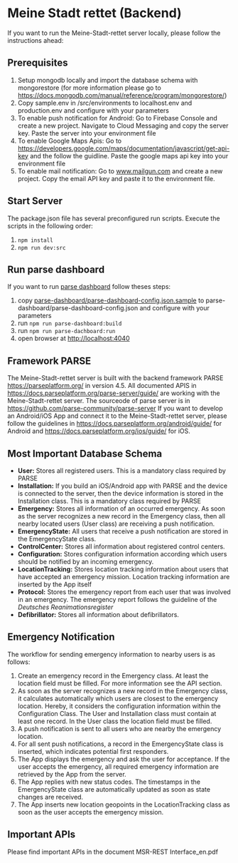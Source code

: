 # Meine Stadt rettet (Backend)

If you want to run the Meine-Stadt-rettet server locally, please follow the instructions ahead:

## Prerequisites

1.  Setup mongodb locally and import the database schema with mongorestore (for more information please go to https://docs.mongodb.com/manual/reference/program/mongorestore/)
2.  Copy sample.env in /src/environments to localhost.env and production.env and configure with your parameters
3.  To enable push notification for Android: Go to Firebase Console and create a new project. Navigate to Cloud Messaging and copy the server key. Paste the server into your environment file
4.  To enable Google Maps Apis: Go to https://developers.google.com/maps/documentation/javascript/get-api-key and the follow the guidline. Paste the google maps api key into your environment file
5.  To enable mail notification: Go to www.mailgun.com and create a new project. Copy the email API key and paste it to the environment file.

## Start Server

The package.json file has several preconfigured run scripts. Execute the scripts in the following order:

1.  `npm install`
2.  `npm run dev:src`

## Run parse dashboard

If you want to run [parse dashboard](https://github.com/parse-community/parse-dashboard) follow theses steps:

1. copy [parse-dashboard/parse-dashboard-config.json.sample](./parse-dashboard/parse-dashboard-config.json.sample) to parse-dashboard/parse-dashboard-config.json and configure with your parameters
2. run `npm run parse-dashboard:build`
3. run `npm run parse-dachboard:run`
4. open browser at [http://localhost:4040](http://localhost:4040)

## Framework PARSE

The Meine-Stadt-rettet server is built with the backend framework PARSE https://parseplatform.org/ in version 4.5.
All documented APIS in https://docs.parseplatform.org/parse-server/guide/ are working with the Meine-Stadt-rettet server.
The sourceode of parse server is in https://github.com/parse-community/parse-server
If you want to develop an Android/iOS App and connect it to the Meine-Stadt-rettet server, please follow the guidelines in https://docs.parseplatform.org/android/guide/ for Android and https://docs.parseplatform.org/ios/guide/ for iOS.

## Most Important Database Schema

-   **User:** Stores all registered users. This is a mandatory class required by PARSE
-   **Installation:** If you build an iOS/Android app with PARSE and the device is connected to the server, then the device information is stored in the Installation class. This is a mandatory class required by PARSE
-   **Emergency:** Stores all information of an occurred emergency. As soon as the server recognizes a new record in the Emergency class, then all nearby located users (User class) are receiving a push notification.
-   **EmergencyState:** All users that receive a push notification are stored in the EmergencyState class.
-   **ControlCenter:** Stores all information about registered control centers.
-   **Configuration:** Stores configuration information according which users should be notified by an incoming emergency.
-   **LocationTracking:** Stores location tracking information about users that have accepted an emergency mission. Location tracking information are inserted by the App itself
-   **Protocol:** Stores the emergency report from each user that was involved in an emergency. The emergency report follows the guideline of the _Deutsches Reanimationsregister_
-   **Defibrillator:** Stores all information about defibrillators.

## Emergency Notification

The workflow for sending emergency information to nearby users is as follows:

1.  Create an emergency record in the Emergency class. At least the location field must be filled. For more information see the API section.
2.  As soon as the server recognizes a new record in the Emergency class, it calculates automatically which users are closest to the emergency location. Hereby, it considers the configuration information within the Configuration Class. The User and Installation class must contain at least one record. In the User class the location field must be filled.
3.  A push notification is sent to all users who are nearby the emergency location.
4.  For all sent push notifications, a record in the EmergencyState class is inserted, which indicates potential first responders.
5.  The App displays the emergency and ask the user for acceptance. If the user accepts the emergency, all required emergency information are retrieved by the App from the server.
6.  The App replies with new status codes. The timestamps in the EmergencyState class are automatically updated as soon as state changes are received.
7.  The App inserts new location geopoints in the LocationTracking class as soon as the user accepts the emergency mission.

## Important APIs

Please find important APIs in the document MSR-REST Interface_en.pdf
